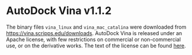 # AutoDock Vina v1.1.2

The binary files `vina_linux` and `vina_mac_catalina` were downloaded from https://vina.scripps.edu/downloads.
AutoDock Vina is released under an Apache license, 
with few restrictions on commercial or non-commercial use, or on the derivative works.
The text of the license can be found [here](./LICENSE).